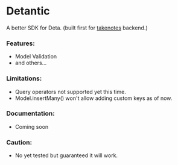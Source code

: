 # Detantic

A better SDK for Deta. (built first for [takenotes](https://github.com/clark-john/takenotes) backend.) 

### Features:

- Model Validation
- and others...

### Limitations: 

- Query operators not supported yet this time.
- Model.insertMany() won't allow adding custom keys as of now.

### Documentation:

- Coming soon

### Caution:

- No yet tested but guaranteed it will work.
